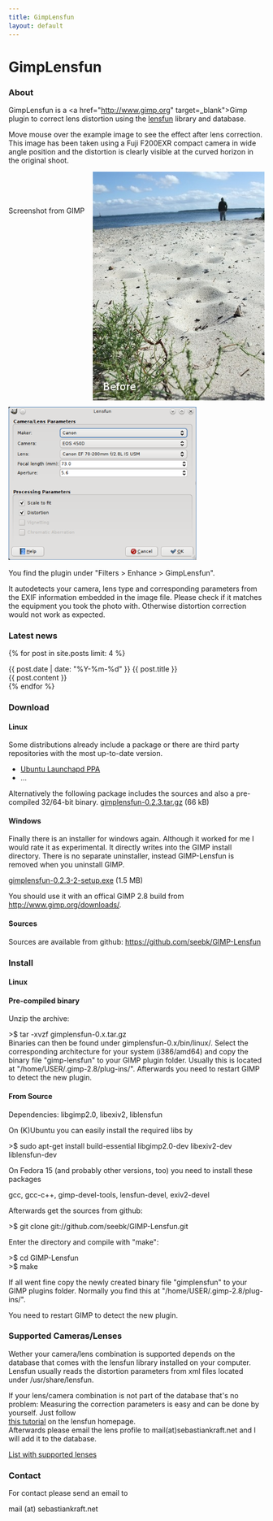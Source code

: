 ```yaml
---
title: GimpLensfun
layout: default
---
```


# GimpLensfun

### About
GimpLensfun is a <a href="http://www.gimp.org" target=_blank">Gimp</a> plugin to correct lens distortion
using the <a href="http://lensfun.berlios.de/" target="_blank">lensfun</a> library and database. 

Move mouse over the example image to see the effect after lens correction.  
This image has been taken using a Fuji F200EXR compact camera in wide
angle position and the distortion is clearly visible at the curved
horizon in the original shoot.

<a style="float: right; padding-left: 15px;" onmouseover="document.testimg.src='DSCF0142_lensfun.JPG'" onmouseout="document.testimg.src='DSCF0142.JPG'" href=""><img name="testimg" src="DSCF0142.JPG" /></a>

<br />
<br />
<br />
<br />
Screenshot from GIMP<br />
<img style="padding-top:10px;width:370px" alt="" src="gimplensfun.png" /><br style="clear: both;" />

You find the plugin under "Filters > Enhance > GimpLensfun".

It autodetects your camera, lens type and corresponding parameters from the EXIF information embedded in the image file. Please check if it matches the equipment you took the photo with. Otherwise distortion correction would not work as expected.


### Latest news

{% for post in site.posts limit: 4 %}
<div class="news-title">{{ post.date | date: "%Y-%m-%d" }} {{ post.title }}</div>
<div class="news">{{ post.content }}</div>
{% endfor %}


### Download

#### Linux ####

Some distributions already include a package or there are third party repositories with the most up-to-date version.

* <a href="https://launchpad.net/~otto-kesselgulasch/+archive/gimp" target="_blank">Ubuntu Launchapd PPA</a>
* ...

Alternatively the following package includes the sources and also a pre-compiled 32/64-bit binary.
<a href="https://github.com/seebk/GIMP-Lensfun/releases/download/0.2.3/gimplensfun-0.2.3.tar.gz">gimplensfun-0.2.3.tar.gz</a> (66 kB)

#### Windows ####

Finally there is an installer for windows again. Although it worked for me I would rate it as experimental. It directly writes into the GIMP install directory. There is no separate uninstaller, instead GIMP-Lensfun is removed when you uninstall GIMP.

<a href="https://github.com/seebk/GIMP-Lensfun/releases/download/0.2.3/gimplensfun-0.2.3-2-setup.exe">gimplensfun-0.2.3-2-setup.exe</a> (1.5 MB)

You should use it with an offical GIMP 2.8 build from <a href="http://www.gimp.org/downloads/" target="_blank">http://www.gimp.org/downloads/</a>.


#### Sources ####

Sources are available from github:
<a target="_blank" href="https://github.com/seebk/GIMP-Lensfun">https://github.com/seebk/GIMP-Lensfun</a>

### Install

#### Linux

#### Pre-compiled binary

Unzip the archive:
<div class="code">&gt;$ tar -xvzf gimplensfun-0.x.tar.gz</div>
Binaries can then be found under gimplensfun-0.x/bin/linux/. 
Select the corresponding architecture for your system (i386/amd64) and copy
the binary file "gimp-lensfun" to your GIMP plugin folder.
Usually this is located at "/home/USER/.gimp-2.8/plug-ins/".
Afterwards you need to restart GIMP to detect the new plugin.

#### From Source

Dependencies: libgimp2.0, libexiv2, liblensfun

On (K)Ubuntu you can easily install the required libs by
<div class="code">&gt;$ sudo apt-get install build-essential libgimp2.0-dev libexiv2-dev liblensfun-dev</div>


On Fedora 15 (and probably other versions, too) you need to install these packages
<div class="code">gcc, gcc-c++, gimp-devel-tools, lensfun-devel, exiv2-devel</div>


Afterwards get the sources from github:
<div class="code">&gt;$ git clone git://github.com/seebk/GIMP-Lensfun.git</div>


Enter the directory and compile with "make":
<div class="code">
    &gt;$ cd GIMP-Lensfun<br />
    &gt;$ make
</div>

If all went fine copy the newly created binary file "gimplensfun" to your GIMP
plugins folder. Normally you find this at "/home/USER/.gimp-2.8/plug-ins/".

You need to restart GIMP to detect the new plugin.


### Supported Cameras/Lenses

Wether your camera/lens combination is supported depends on
the database that comes with the lensfun library installed on your
computer. Lensfun usually reads the distortion parameters from xml
files located under /usr/share/lensfun.

If your lens/camera combination is not part of the database that's no
problem: Measuring the correction parameters is easy and can be
done by yourself. Just follow  
<a href="http://lensfun.berlios.de/calibration/" target="_blank">this tutorial</a> 
on the lensfun
homepage. <br />
Afterwards please email the lens profile to mail(at)sebastiankraft.net and I will add it to the database.<br />

<a href="http://lensfun.berlios.de/lenslist/" target="_blank">List with supported lenses</a><br />

### Contact
For contact please send an email to

mail (at) sebastiankraft.net

